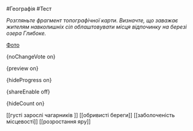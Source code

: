 #Географія #Тест

*Розгляньте фрагмент топографічної карти. Визначте, що заважає жителям навколишніх сіл облаштовувати місця відпочинку на березі озера Глибоке.*

[Фото](https://zno.osvita.ua//doc/images/znotest/126/12647/3.jpg)

{noChangeVote on}

{preview on}

{hideProgress on}

{shareEnable off}

{hideCount on}

[[густі зарослі чагарників ]]
[[обривисті береги]]
[[заболоченість місцевості]]
[[розростання яру]]
